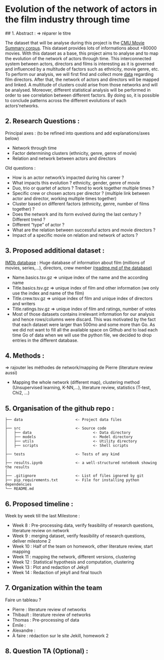 # Evolution of the network of actors in the film industry through time 

## 1. Abstract : => réparer le titre

The dataset that will be analyse during this project is the [CMU Movie Summary corpus](http://www.cs.cmu.edu/~ark/personas/). This dataset provides lots of informations about +80000 movies. With this dataset as a base, this project aims to analyse and to map the evolution of the network of actors through time. This interconnected system between actors, directors and films is interesting as it is governed and influenced by a multitude of factors such as ethnicity, movie genre, etc. To perform our analysis, we will first find and collect more [data](https://datasets.imdbws.com) regarding film directors. After that, the network of actors and directors will be mapped and linked. A multitude of clusters could arise from those networks and will be analysed. Moreover, different statistical analysis will be performed in order to see correlation between different factors. By doing so, it is possible to conclude patterns across the different evolutions of each actors’networks. 

## 2. Research Questions : 
Principal axes : (to be refined into questions and add explanations/axes below)
* Network through time
* Factor determining clusters (ethnicity, genre, genre of movie)
* Relation and network between actors and directors 

Old questions : 
* How is an actor network’s impacted during his career ?
* What impacts this evolution ? ethnicity, gender, genre of movie
* Duo, trio or quartet of actors ? Trend to work together multiple times ? 
* Specific crew or chosen actors per director ? (multiple link between actor and director, working multiple times together)
* Cluster based on different factors (ethnicity, genre, number of films together) ?
* Does the network and its form evolved during the last century ? Different trend ?
* Different “type” of actor ? 
* What are the relation between successful actors and movie directors ?
* Impact of a specific movie on relation and network of actors ?

## 3. Proposed additional dataset : 
[IMDb database](https://datasets.imdbws.com) : Huge database of information about film (millions of movies, series,...), directors, crew member [(readme.md of the database)](https://developer.imdb.com/non-commercial-datasets/)
* Name.basics.tsv.gz => unique index of the name and the according name
* Title.basics.tsv.gz => unique index of  film and other information (we only use the index and name of the film)
* Title.crew.tsv.gz => unique index of film and unique index of directors and writers
* Title.ratings.tsv.gz => unique index of film and ratings, number of votes
* Most of those datasets contains irrelevant information for our analysis and hence rows/columns were discard. This was motivated by the fact that each dataset were larger than 500mo and some more than Go. As we did not want to fill all the available space on Github and to load each time Go of data when we will use the python file, we decided to drop entries in the different database.  

## 4. Methods : 
=> rajouter les méthodes de network/mapping de Pierre (literature review aussi)
* Mapping the whole network (different map), clustering method (Unsupervised learning, K-NN,…), literature review, statistics (T-test, Chi2, …)

## 5. Organisation of the github repo : 

```
├── data                        <- Project data files
│
├── src                         <- Source code
│   ├── data                            <- Data directory
│   ├── models                          <- Model directory
│   ├── utils                           <- Utility directory
│   ├── scripts                         <- Shell scripts
│
├── tests                       <- Tests of any kind
│
├── results.ipynb               <- a well-structured notebook showing the results
│
├── .gitignore                  <- List of files ignored by git
├── pip_requirements.txt        <- File for installing python dependencies
└── README.md
```

## 6. Proposed timeline : 
Week by week till the last Milestone : 
* Week 8 : Pre-processing data, verify feasibility of research questions, literature review on network
* Week 9 : merging dataset, verify feasibility of research questions, deliver milestone 2
* Week 10 : Half of the team on homework, other literature review, start mapping
* Week 11 : mapping the network, different versions, clustering
* Week 12 : Statistical hypothesis and computation, clustering
* Week 13 : Plot and redaction of Jekyll
* Week 14 : Redaction of jekyll and final touch

## 7. Organization within the team 
Faire un tableau ?
* Pierre : literature review of networks 
* Thibault : literature review of networks
* Thomas : Pre-processing of data
* Émile : 
* Alexandre :
* À faire : rédaction sur le site Jekill, homework 2 

## 8. Question TA (Optional) :
